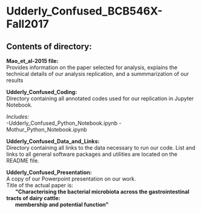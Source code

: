 # Udderly_Confused_BCB546X-Fall2017

## Contents of directory:

**Mao_et_al-2015 file:**  
Provides information on the paper selected for analysis, explains the technical details of our analysis replication, and a summmarization of our results
  
**Udderly_Confused_Coding:**  
Directory containing all annotated codes used for our replication in Jupyter Notebook.  

*Includes:*  
-Udderly_Confused_Python_Notebook.ipynb
-Mothur_Python_Notebook.ipynb
  
**Udderly_Confused_Data_and_Links:**  
Directory containing all links to the data necessary to run our code. List and links to all general software packages and utilities are located on the README file.
  
**Udderly_Confused_Presentation:**  
A copy of our Powerpoint presentation on our work.  
Title of the actual paper is:  
&nbsp;&nbsp; &nbsp;&nbsp;&nbsp;**"Characterising the bacterial microbiota across the gastrointestinal tracts of dairy cattle:  
&nbsp;&nbsp; &nbsp;&nbsp;&nbsp; membership and potential function"**
